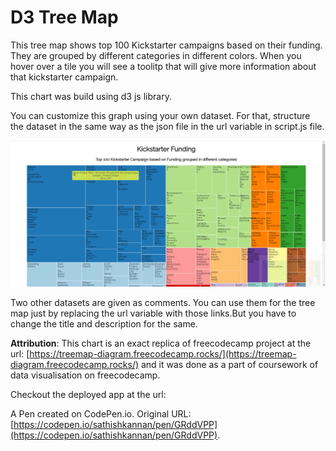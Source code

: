 # D3 Tree Map

This tree map shows top 100 Kickstarter campaigns based on their funding. They are grouped by different categories in different colors. When you hover over a tile you will see a toolitp that will give more information about that kickstarter campaign.

This chart was build using d3 js library.

You can customize this graph using your own dataset. For that, structure the dataset in the same way as the json file in the url variable in script.js file.

![Tooltip gif](dist/images/d3_tree_map.gif)

Two other datasets are given as comments. You can use them for the tree map just by replacing the url variable with those links.But you have to change the title and description for the same.


**Attribution**: This chart is an exact replica of freecodecamp project at the url: [https://treemap-diagram.freecodecamp.rocks/](https://treemap-diagram.freecodecamp.rocks/) and it was done as a part of coursework of data visualisation on freecodecamp.

Checkout the deployed app at the url: 


A Pen created on CodePen.io. Original URL: [https://codepen.io/sathishkannan/pen/GRddVPP](https://codepen.io/sathishkannan/pen/GRddVPP).

